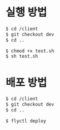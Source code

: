 # 실행 방법

```bash
$ cd /client
$ git checkout dev
$ cd ..

$ chmod +x test.sh
$ sh test.sh
```

# 배포 방법

```bash
$ cd /client
$ git checkout dev
$ cd ..

$ flyctl deploy
```
